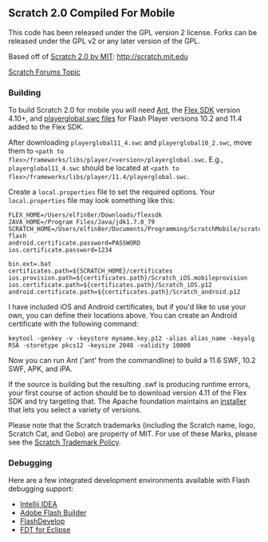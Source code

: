 ## Scratch 2.0 Compiled For Mobile
This code has been released under the GPL version 2 license. Forks can be released under the GPL v2 or any later version of the GPL.

Based off of [Scratch 2.0 by MIT](http://scratch.mit.edu): http://scratch.mit.edu

[Scratch Forums Topic](https://scratch.mit.edu/discuss/topic/60012)

### Building
To build Scratch 2.0 for mobile you will need [Ant](http://ant.apache.org/), the [Flex SDK](http://flex.apache.org/) version 4.10+, and [playerglobal.swc files](http://helpx.adobe.com/flash-player/kb/archived-flash-player-versions.html#playerglobal) for Flash Player versions 10.2 and 11.4 added to the Flex SDK.

After downloading ``playerglobal11_4.swc`` and ``playerglobal10_2.swc``, move them to ``<path to flex>/frameworks/libs/player/<version>/playerglobal.swc``. E.g., ``playerglobal11_4.swc`` should be located at ``<path to flex>/frameworks/libs/player/11.4/playerglobal.swc``.

Create a ``local.properties`` file to set the required options. Your ``local.properties`` file may look something like this: 
```
FLEX_HOME=/Users/elfin8er/Downloads/flexsdk
JAVA_HOME=/Program Files/Java/jdk1.7.0_79
SCRATCH_HOME=/Users/elfin8er/Documents/Programming/ScratchMobile/scratch-flash
android.certificate.password=PASSWORD
ios.certificate.password=1234

bin.ext=.bat
certificates.path=${SCRATCH_HOME}/certificates
ios.provision.path=${certificates.path}/Scratch_iOS.mobileprovision
ios.certificate.path=${certificates.path}/Scratch_iOS.p12
android.certificate.path=${certificates.path}/Scratch_android.p12
```

I have included iOS and Android certificates, but if you'd like to use your own, you can define their locations above. You can create an Android certificate with the following command:

```
keytool -genkey -v -keystore myname.key.p12 -alias alias_name -keyalg RSA -storetype pkcs12 -keysize 2048 -validity 10000
```

Now you can run Ant ('ant' from the commandline) to build a 11.6 SWF, 10.2 SWF, APK, and iPA.

If the source is building but the resulting .swf is producing runtime errors, your first course of action should be to download version 4.11 of the Flex SDK and try targeting that. The Apache foundation maintains an [installer](http://flex.apache.org/installer.html) that lets you select a variety of versions.

Please note that the Scratch trademarks (including the Scratch name, logo, Scratch Cat, and Gobo) are property of MIT. For use of these Marks, please see the [Scratch Trademark Policy](http://wiki.scratch.mit.edu/wiki/Scratch_1.4_Source_Code#Scratch_Trademark_Policy).

### Debugging
Here are a few integrated development environments available with Flash debugging support:
* [Intellij IDEA](http://www.jetbrains.com/idea/features/flex_ide.html)
* [Adobe Flash Builder](http://www.adobe.com/products/flash-builder.html)
* [FlashDevelop](http://www.flashdevelop.org/)
* [FDT for Eclipse](http://fdt.powerflasher.com/)
